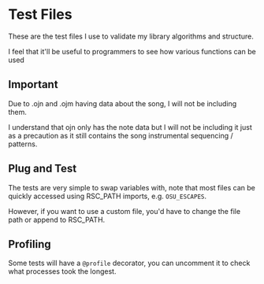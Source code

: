 # Test Files

These are the test files I use to validate my library algorithms and structure.

I feel that it'll be useful to programmers to see how various functions can be used

## Important

Due to .ojn and .ojm having data about the song, I will not be including them.

I understand that ojn only has the note data but I will not be including it just as a precaution as it still contains
the song instrumental sequencing / patterns.

## Plug and Test

The tests are very simple to swap variables with, note that most files can be quickly accessed using RSC_PATH imports,
e.g. `OSU_ESCAPES`. 

However, if you want to use a custom file, you'd have to change the file path or append to RSC_PATH.

## Profiling

Some tests will have a `@profile` decorator, you can uncomment it to check what processes took the longest.
